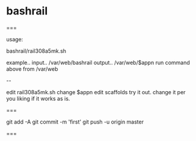 # bashrail

===

 usage:

   bashrail/rail308a5mk.sh

 example..
 input.. /var/web/bashrail
 output.. /var/web/$appn
 run command above from /var/web

--
 
 edit rail308a5mk.sh
  change $appn
  edit scaffolds
  try it out.
  change it per you liking if it works as is.
  

===

git add -A
git commit -m 'first'
git push -u origin master

===


